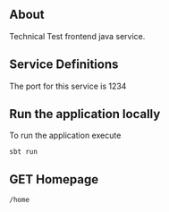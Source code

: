 
## About

Technical Test frontend java service.

## Service Definitions

The port for this service is 1234

## Run the application locally

To run the application execute
```
sbt run
```

## GET Homepage
```
/home
```